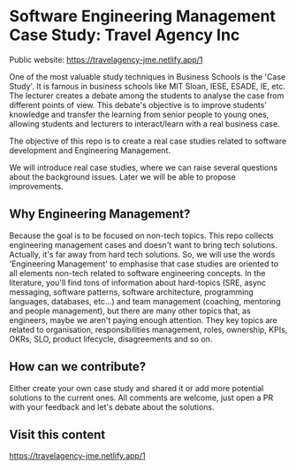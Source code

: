 # Software Engineering Management Case Study: Travel Agency Inc

Public website: <https://travelagency-jme.netlify.app/1>

One of the most valuable study techniques in Business Schools is the 'Case Study'. It is famous in business schools like MIT Sloan, IESE, ESADE, IE, etc. The lecturer creates a debate among the students to analyse the case from different points of view. This debate's objective is to improve students' knowledge and transfer the learning from senior people to young ones, allowing students and lecturers to interact/learn with a real business case.

The objective of this repo is to create a real case studies related to software development and Engineering Management.

We will introduce real case studies, where we can raise several questions about the background issues. Later we will be able to propose improvements.

## Why Engineering Management?

Because the goal is to be focused on non-tech topics. This repo collects engineering management cases and doesn't want to bring tech solutions. Actually, it's far away from hard tech solutions. So, we will use the words 'Engineering Management' to emphasise that case studies are oriented to all elements non-tech related to software engineering concepts. In the literature, you'll find tons of information about hard-topics (SRE, async messaging, software patterns, software architecture, programming languages, databases, etc...) and team management (coaching, mentoring and people management), but  there are many other topics that, as engineers, maybe we aren't paying enough attention. They key topics are related to organisation, responsibilities management, roles, ownership, KPIs, OKRs, SLO, product lifecycle, disagreements and so on.

## How can we contribute?

Either create your own case study and shared it or add more potential solutions to the current ones. All comments are welcome, just open a PR with your feedback and let's debate about the solutions.

## Visit this content

<https://travelagency-jme.netlify.app/1>

